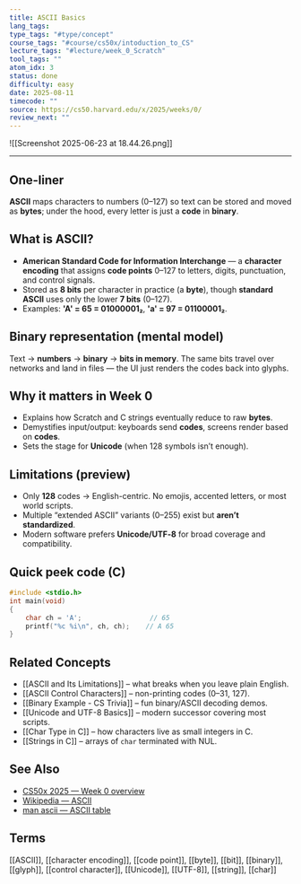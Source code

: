 ```yaml
---
title: ASCII Basics
lang_tags: 
type_tags: "#type/concept"
course_tags: "#course/cs50x/intoduction_to_CS"
lecture_tags: "#lecture/week_0_Scratch"
tool_tags: ""
atom_idx: 3
status: done
difficulty: easy
date: 2025-08-11
timecode: ""
source: https://cs50.harvard.edu/x/2025/weeks/0/
review_next: ""
---
```


![[Screenshot 2025-06-23 at 18.44.26.png]]

---

## **One-liner**

**ASCII** maps characters to numbers (0–127) so text can be stored and moved as **bytes**; under the hood, every letter is just a **code** in **binary**.

## What is ASCII?

- **American Standard Code for Information Interchange** — a **character encoding** that assigns **code points** 0–127 to letters, digits, punctuation, and control signals.  
- Stored as **8 bits** per character in practice (a **byte**), though **standard ASCII** uses only the lower **7 bits** (0–127).  
- Examples: **'A' = 65 = 01000001₂**, **'a' = 97 = 01100001₂**.

## Binary representation (mental model)

Text → **numbers** → **binary** → **bits in memory**. The same bits travel over networks and land in files — the UI just renders the codes back into glyphs.

## Why it matters in Week 0

- Explains how Scratch and C strings eventually reduce to raw **bytes**.  
- Demystifies input/output: keyboards send **codes**, screens render based on **codes**.  
- Sets the stage for **Unicode** (when 128 symbols isn’t enough).

## Limitations (preview)

- Only **128** codes → English-centric. No emojis, accented letters, or most world scripts.  
- Multiple “extended ASCII” variants (0–255) exist but **aren’t standardized**.  
- Modern software prefers **Unicode/UTF‑8** for broad coverage and compatibility.

## Quick peek code (C)

```c
#include <stdio.h>
int main(void)
{
    char ch = 'A';                 // 65
    printf("%c %i\n", ch, ch);    // A 65
}
```

## Related Concepts

- [[ASCII and Its Limitations]] – what breaks when you leave plain English.  
- [[ASCII Control Characters]] – non-printing codes (0–31, 127).  
- [[Binary Example - CS Trivia]] – fun binary/ASCII decoding demos.  
- [[Unicode and UTF-8 Basics]] – modern successor covering most scripts.  
- [[Char Type in C]] – how characters live as small integers in C.  
- [[Strings in C]] – arrays of `char` terminated with NUL.

## See Also

- [CS50x 2025 — Week 0 overview](https://cs50.harvard.edu/x/2025/weeks/0/)  
- [Wikipedia — ASCII](https://en.wikipedia.org/wiki/ASCII)  
- [man ascii — ASCII table](https://man7.org/linux/man-pages/man7/ascii.7.html)

## Terms

[[ASCII]], [[character encoding]], [[code point]], [[byte]], [[bit]], [[binary]], [[glyph]], [[control character]], [[Unicode]], [[UTF-8]], [[string]], [[char]]
